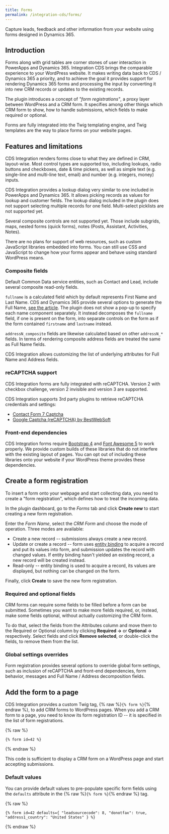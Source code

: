 ```yaml
---
title: Forms
permalink: /integration-cds/forms/
---
```


<p class="lead">Capture leads, feedback and other information from your website using forms designed in Dynamics 365.</p>

## Introduction

Forms along with grid tables are corner stones of user interaction in PowerApps and Dynamics 365. Integration CDS brings the comparable experience to your WordPress website. It makes writing data back to CDS / Dynamics 365 a priority, and to achieve the goal it provides support for rendering Dynamics 365 forms and processing the input by converting it into new CRM records or updates to the existing records.

The plugin introduces a concept of *"form registrations"*, a proxy layer between WordPress and a CRM form. It specifies among other things which CRM form to show, how to handle submissions, which fields to make required or optional.

Forms are fully integrated into the Twig templating engine, and Twig templates are the way to place forms on your website pages.

## Features and limitations

CDS Integration renders forms close to what they are defined in CRM, layout-wise. Most control types are supported too, including lookups, radio buttons and checkboxes, date & time pickers, as well as simple text (e.g. single-line and multi-line text, email) and number (e.g. integers, money) inputs.

CDS Integration provides a lookup dialog very similar to one included in PowerApps and Dynamics 365. It allows picking records as values for lookup and customer fields. The lookup dialog included in the plugin does not support selecting multiple records for one field. Multi-select picklists are not supported yet.

Several composite controls are not supported yet. Those include subgrids, maps, nested forms (quick forms), notes (Posts, Assistant, Activities, Notes).

There are no plans for support of web resources, such as custom JavaScript libraries embedded into forms. You can still use CSS and JavaScript to change how your forms appear and behave using standard WordPress means.

### Composite fields

Default Common Data service entities, such as Contact and Lead, include several composite read-only fields.

`fullname` is a calculated field which by default represents First Name and Last Name. CDS and Dynamics 365 provide several options to generate the Full Name, [see the article](https://www.magnetismsolutions.com/blog/colinmaitland/2014/02/03/how-to-change-the-full-name-format-for-contacts-in-microsoft-dynamics-crm-2013). The plugin does not show a pop-up to specify each name component separately. It instead decomposes the `fullname` field, if one is present on the form, into separate controls on the form as if the form contained `firstname` and `lastname` instead.

`addressN_composite` fields are likewise calculated based on other `addressN_*` fields. In terms of rendering composite address fields are treated the same as Full Name fields.

CDS Integration allows customizing the list of underlying attributes for Full Name and Address fields.

### reCAPTCHA support

CDS Integration forms are fully integrated with reCAPTCHA. Version 2 with checkbox challenge, version 2 invisible and version 3 are supported.

CDS Integration supports 3rd party plugins to retrieve reCAPTCHA credentials and settings:

- [Contact Form 7 Captcha](https://wordpress.org/plugins/contact-form-7-simple-recaptcha/)
- [Google Captcha (reCAPTCHA) by BestWebSoft](https://wordpress.org/plugins/google-captcha/)

### Front-end dependencies

CDS Integration forms require [Bootstrap 4](https://getbootstrap.com/) and [Font Awesome 5](https://fontawesome.com/) to work properly. We provide custom builds of these libraries that do not interfere with the existing layout of pages. You can opt out of including these libraries onto your website if your WordPress theme provides these dependencies.

## Create a form registration

To insert a form onto your webpage and start collecting data, you need to create a "form registration", which defines how to treat the incoming data.

In the plugin dashboard, go to the *Forms* tab and click **Create new** to start creating a new form registration.

Enter the *Form Name*, select the *CRM Form* and choose the mode of operation. Three modes are available:

- Create a new record -- submissions always create a new record.
- Update or create a record -- form uses [entity binding](../entity-binding/) to acquire a record and put its values into form, and submission updates the record with changed values. If entity binding hasn't yielded an existing record, a new record will be created instead.
- Read-only -- entity binding is used to acquire a record, its values are displayed, but nothing can be changed on the form.

Finally, click **Create** to save the new form registration.

### Required and optional fields

CRM forms can require some fields to be filled before a form can be submitted. Sometimes you want to make more fields required, or, instead, make some fields optional, without actually customizing the CRM form.

To do that, select the fields from the Attributes column and move them to the Required or Optional column by clicking **Required &rarr;** or **Optional &rarr;** respectively. Select fields and click **Remove selected**, or double-click the fields, to remove them from the list.

### Global settings overrides

Form registration provides several options to override global form settings, such as inclusion of reCAPTCHA and front-end dependencies, form behavior, messages and Full Name / Address decomposition fields.

## Add the form to a page

CDS Integration provides a custom Twig tag, {% raw %}`{% form %}`{% endraw %}, to add CRM forms to WordPress pages. When you add a CRM form to a page, you need to know its form registration ID -- it is specified in the list of form registrations.

{% raw %}
``` twig
{% form id=42 %}
```
{% endraw %}

This code is sufficient to display a CRM form on a WordPress page and start accepting submissions.

### Default values

You can provide default values to pre-populate specific form fields using the `defaults` attribute in the {% raw %}`{% form %}`{% endraw %} tag.

{% raw %}
``` twig
{% form id=42 defaults={ "leadsourcecode": 8, "donotfax": true, "address1_country": "United States" } %}
```
{% endraw %}
